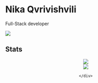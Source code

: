 <div>
    <h1>Nika Qvrivishvili </h1> 
    <p>Full-Stack developer</p>
    <img src="https://komarev.com/ghpvc/?username=etherbits&style=flat-square&color=70a5fd" /></h1> 
    <h2>Stats</h2>
    <div align="center">
            <a href="https://git.io/streak-stats"><img src="https://streak-stats.demolab.com?user=etherbits&theme=tokyonight"/></a>
        <div><img src="https://github-readme-stats.vercel.app/api/top-langs/?username=etherbits&theme=tokyonight&layout=normal&langs_count=6&hide=shell,css,scss,html&card_width=495"/></div>
        
    </div>
    
</div>
